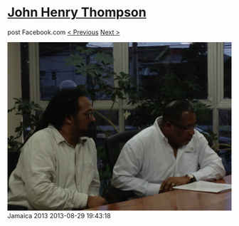 # [John Henry Thompson](../README.md)
post Facebook.com
[< Previous](2013-08-29-57.md) [Next >](2013-08-29-59.md)

[![](../media/2013-08-29/Jamaica-2069.jpg)](../README.md)
Jamaica 2013
2013-08-29 19:43:18